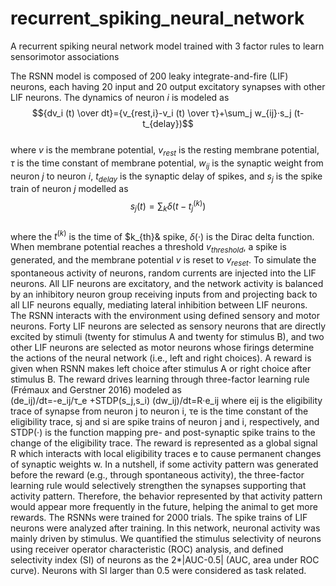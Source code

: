# recurrent_spiking_neural_network
A recurrent spiking neural network model trained with 3 factor rules to learn sensorimotor associations

The RSNN model is composed of 200 leaky integrate-and-fire (LIF) neurons, each having 20 input and 20 output excitatory synapses with other LIF neurons. The dynamics of neuron $i$ is modeled as\
$${dv_i (t) \over dt}={v_{rest,i}-v_i (t) \over τ}+\sum_j w_{ij}·s_j (t-t_{delay})$$\
where $v$ is the membrane potential, $v_{rest}$ is the resting membrane potential, $τ$ is the time constant of membrane potential, $w_{ij}$ is the synaptic weight from neuron $j$ to neuron $i$, $t_{delay}$ is the synaptic delay of spikes, and $s_j$ is the spike train of neuron $j$ modelled as\
$$s_j (t)= \sum_k δ(t-t_j^{(k)})$$\
where the $t^{(k)}$ is the time of $k_{th}& spike, $δ(·)$ is the Dirac delta function. When membrane potential reaches a threshold $v_{threshold}$, a spike is generated, and the membrane potential $v$ is reset to $v_{reset}$. To simulate the spontaneous activity of neurons, random currents are injected into the LIF neurons. All LIF neurons are excitatory, and the network activity is balanced by an inhibitory neuron group receiving inputs from and projecting back to all LIF neurons equally, mediating lateral inhibition between LIF neurons.
The RSNN interacts with the environment using defined sensory and motor neurons. Forty LIF neurons are selected as sensory neurons that are directly excited by stimuli (twenty for stimulus A and twenty for stimulus B), and two other LIF neurons are selected as motor neurons whose firings determine the actions of the neural network (i.e., left and right choices). A reward is given when RSNN makes left choice after stimulus A or right choice after stimulus B. The reward drives learning through three-factor learning rule (Frémaux and Gerstner 2016) modeled as\
(de_ij)/dt=-e_ij/τ_e +STDP(s_j,s_i)
(dw_ij)/dt=R·e_ij
where eij is the eligibility trace of synapse from neuron j to neuron i, τe is the time constant of the eligibility trace, sj and si are spike trains of neuron j and i, respectively, and STDP(·) is the function mapping pre- and post-synaptic spike trains to the change of the eligibility trace. The reward is represented as a global signal R which interacts with local eligibility traces e to cause permanent changes of synaptic weights w. In a nutshell, if some activity pattern was generated before the reward (e.g., through spontaneous activity), the three-factor learning rule would selectively strengthen the synapses supporting that activity pattern. Therefore, the behavior represented by that activity pattern would appear more frequently in the future, helping the animal to get more rewards.
The RSNNs were trained for 2000 trials. The spike trains of LIF neurons were analyzed after training. In this network, neuronal activity was mainly driven by stimulus. We quantified the stimulus selectivity of neurons using receiver operator characteristic (ROC) analysis, and defined selectivity index (SI) of neurons as the 2*|AUC-0.5| (AUC, area under ROC curve). Neurons with SI larger than 0.5 were considered as task related.
